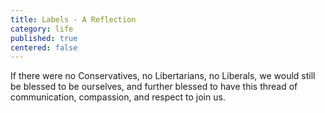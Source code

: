 ```yaml
---
title: Labels - A Reflection
category: life
published: true
centered: false
---
```

If there were no Conservatives,
no Libertarians,
no Liberals,
we would still be blessed
to be ourselves,
and further blessed
to have this thread
of communication,
compassion,
and respect
to join us.
